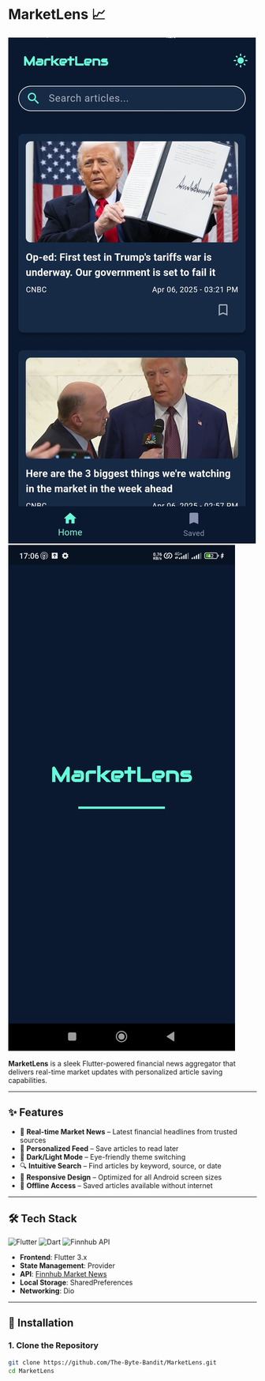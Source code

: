 # MarketLens 📈

![App Screenshot](assets/img/screenshot_1.jpg)
![App Screenshot](assets/img/screenshot_2.jpg)

**MarketLens** is a sleek Flutter-powered financial news aggregator that delivers real-time market updates with personalized article saving capabilities.

---

## ✨ Features

- 📡 **Real-time Market News** – Latest financial headlines from trusted sources
- 🔖 **Personalized Feed** – Save articles to read later
- 🌙 **Dark/Light Mode** – Eye-friendly theme switching
- 🔍 **Intuitive Search** – Find articles by keyword, source, or date
- 📱 **Responsive Design** – Optimized for all Android screen sizes
- 📴 **Offline Access** – Saved articles available without internet

---

## 🛠️ Tech Stack

![Flutter](https://img.shields.io/badge/Flutter-02569B?style=for-the-badge&logo=flutter&logoColor=white)
![Dart](https://img.shields.io/badge/Dart-0175C2?style=for-the-badge&logo=dart&logoColor=white)
![Finnhub API](https://img.shields.io/badge/Finnhub-6DB33F?style=for-the-badge&logo=virustotal&logoColor=white)

- **Frontend**: Flutter 3.x
- **State Management**: Provider
- **API**: [Finnhub Market News](https://finnhub.io/)
- **Local Storage**: SharedPreferences
- **Networking**: Dio

---

## 🚀 Installation

### 1. Clone the Repository

```bash
git clone https://github.com/The-Byte-Bandit/MarketLens.git
cd MarketLens
```

